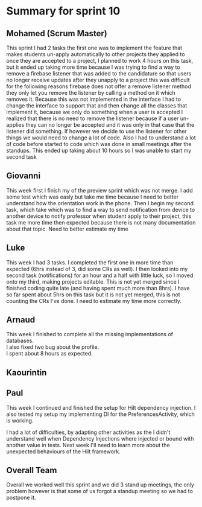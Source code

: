 # Summary for sprint 10

## Mohamed (Scrum Master)
This sprint I had 2 tasks the first one was to implement the feature that makes students un-apply automatically to other projects they applied to once they are accepted to a project, I planned to work 4 hours on this task, but it ended up taking more time because I was trying to find a way to remove a firebase listener that was added to the candidature so that users no longer receive  updates after they unapply to a project this was difficult for the following reasons firebase does not offer a remove listener method they only let you remove the listener by calling a method on it which removes it. Because this was not implemented in the interface I had to change the interface to support that and then change all the classes that implement it, because we only do something when a user is accepted I realized that there is no need to remove the listener because if a user un-applies they can no longer be accepted and it was only in that case that the listener did something. If however we decide to use the listener for other things we would need to change a lot of code.  Also I had to understand a lot of code before started to code which was done in small meetings after the standups. This ended up taking about 10 hours so I was unable to start my second task

## Giovanni
This week first I finish my of the preview sprint which was not merge. I add some test which was easly but take me 
time because I need to better understand how the orientation work in the phone. Then I begin my second task, which take
which was  to find a way to send notification from device to another device to notify professor when student apply to their project,
this task me more time then expected because there is not many documentation about that topic. Need to better estimate my time
## Luke
This week I had 3 tasks. I completed the first one in more time than expected (6hrs instead of 3, did some CRs as well). I then looked into my second task (notifications) for an hour and a half with little luck, so I moved onto my third, making projects editable. This is not yet merged since I finished coding quite late (and having spent much more than 8hrs). I have so far spent about 5hrs on this task but it is not yet merged, this is not counting the CRs I've done. I need to estimate my time more correctly.

## Arnaud
This week I finished to complete all the missing implementations of databases.  
I also fixed two bug about the profile.  
I spent about 8 hours as expected.

## Kaourintin

## Paul
This week I continued and finished the setup for Hilt dependency injection.
I also tested my setup my implementing DI for the PreferencesActivity, which is working.

I had a lot of difficulties, by adapting other activities as the I didn't understand well when Dependency Injections where injected or bound with another value in tests. Next week I'll need to learn more about the unexpected behaviours of the Hilt framework.

## Overall Team
Overall we worked well this sprint and we did 3 stand up meetings, 
the only problem however is that some of us forgot a standup meeting so we had to postpone it.
